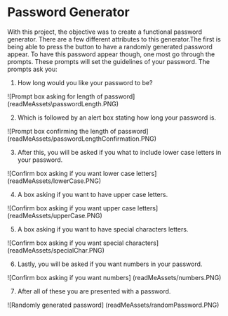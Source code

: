 # Password Generator 

With this project, the objective was to create a functional password generator. There are a few different attributes to this generator.The first is being able to press the button to have a randomly generated password appear. To have this password appear though, one most go through the prompts. These prompts will set the guidelines of your password. The prompts ask you:

1. How long would you like your password to be? 

![Prompt box asking for length of password] (readMeAssets\passwordLength.PNG)

2. Which is followed by an alert box stating how long your password is.

![Prompt box confirming the length of password] (readMeAssets/passwordLengthConfirmation.PNG)

3. After this, you will be asked if you what to include lower case letters in your password.

![Confirm box asking if you want lower case letters] (readMeAssets/lowerCase.PNG)

4. A box asking if you want to have upper case letters.

![Confirm box asking if you want upper case letters] (readMeAssets/upperCase.PNG)

5. A box asking if you want to have special characters letters.

![Confirm box asking if you want special characters] (readMeAssets/specialChar.PNG)

6. Lastly, you will be asked if you want numbers in your password.

![Confirm box asking if you want numbers] (readMeAssets/numbers.PNG)

7. After all of these you are presented with a password. 

![Randomly generated password] (readMeAssets/randomPassword.PNG)
